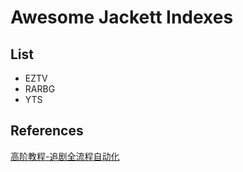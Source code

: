 # Awesome Jackett Indexes

## List

- EZTV
- RARBG
- YTS

## References

[高阶教程-追剧全流程自动化](https://sleele.com/2020/03/16/高阶教程-追剧全流程自动化/)
